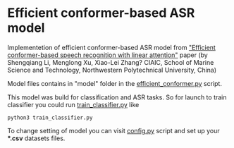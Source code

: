 # Efficient conformer-based ASR model


Implementetion of efficient conformer-based ASR model from <a href="https://arxiv.org/pdf/2104.06865.pdf">"Efficient conformer-based speech recognition with
linear attention"</a> paper (by Shengqiang Li, Menglong Xu, Xiao-Lei Zhang? CIAIC, School of Marine Science and Technology, Northwestern Polytechnical University, China)

Model files contains in "model" folder in the [efficient_conformer.py](model/efficient_conformer.py) script.

This model was build for classification and ASR tasks. So for launch to train classifier you could run
[train_classifier.py](train_classifier.py) like

```
python3 train_classifier.py
```

To change setting of model you can visit [config.py](config.py) script and set up your
<b>*.csv</b> datasets files.


